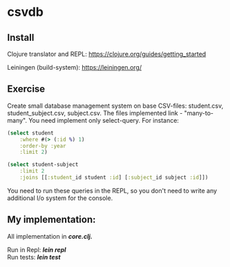 # csvdb

## Install
Clojure translator and REPL: https://clojure.org/guides/getting_started

Leiningen (build-system): https://leiningen.org/

## Exercise 
Create small database management system on base CSV-files: student.csv, student_subject.csv, subject.csv.
The files implemented link - "many-to-many". You need implement only select-query. For instance:
``` clojure
(select student
    :where #(> (:id %) 1)
    :order-by :year
    :limit 2)

(select student-subject
    :limit 2
    :joins [[:student_id student :id] [:subject_id subject :id]])
```
You need to run these queries in the REPL, so you don't need to write any additional I/o system for the console.

## My implementation:
All implementation in ***core.clj.***

Run in Repl: ***lein repl***<br>
Run tests: ***lein test***

